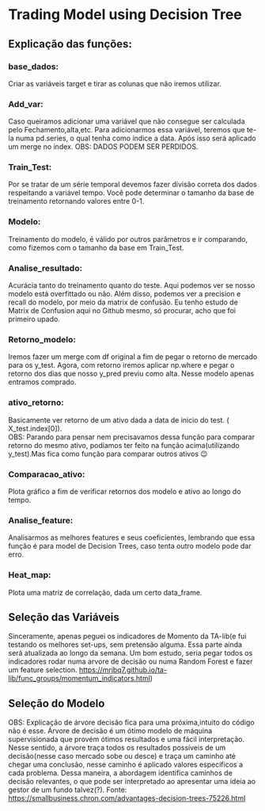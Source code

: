 # Trading Model using Decision Tree
## Explicação das funções:
### base_dados: 
Criar as variáveis target e tirar as colunas que não iremos utilizar.
### Add_var: 
Caso queiramos adicionar uma variável que não consegue ser calculada pelo Fechamento,alta,etc. Para adicionarmos essa variável, teremos que te-la numa pd.series, o qual tenha como índice a data. Após isso será aplicado um merge no index. OBS: DADOS PODEM SER PERDIDOS.
### Train_Test: 
Por se tratar de um série temporal devemos fazer divisão correta dos dados respeitando a variável tempo. Você pode determinar o tamanho da base de treinamento retornando valores entre 0-1.
### Modelo: 
Treinamento do modelo, é válido por outros parâmetros e ir comparando, como fizemos com o tamanho da base em Train_Test.

### Analise_resultado: 
Acurácia tanto do treinamento quanto do teste. Aqui podemos ver se nosso modelo está overfittado ou não. Além disso, podemos ver a precision e recall do modelo, por meio da matrix de confusão. Eu tenho estudo de Matrix de Confusion aqui no Github mesmo, só procurar, acho que foi primeiro upado.

### Retorno_modelo: 
Iremos fazer um merge com df original a fim de pegar o retorno de mercado para os y_test. Agora, com retorno iremos aplicar np.where e pegar o retorno dos dias que nosso y_pred previu como alta. Nesse modelo apenas entramos comprado.

### ativo_retorno: 
Basicamente ver retorno de um ativo dada a data de inicio do test. ( X_test.index[0]).  
OBS: Parando para pensar nem precisavamos dessa função para comparar retorno do mesmo ativo, podíamos ter feito na função acima(utilizando y_test).Mas fica como função para comparar outros ativos 😉

### Comparacao_ativo: 
Plota gráfico a fim de verificar retornos dos modelo e ativo ao longo do tempo.

### Analise_feature: 
Analisarmos as melhores features e seus coeficientes, lembrando que essa função é para model de Decision Trees, caso tenta outro modelo pode dar erro.

### Heat_map: 
Plota uma matriz de correlação, dada um certo data_frame.



## Seleção das Variáveis
Sinceramente, apenas peguei  os indicadores de Momento da TA-lib(e fui testando os melhores set-ups, sem pretensão alguma. Essa parte ainda será atualizada ao longo da semana.
Um bom estudo, seria pegar todos os indicadores rodar numa arvore de decisão ou numa Random Forest e fazer um feature selection. 
https://mrjbq7.github.io/ta-lib/func_groups/momentum_indicators.html)
## Seleção do Modelo
OBS: Explicação de árvore decisão fica para uma próxima,intuito do código não é esse.
Árvore de decisão é um ótimo modelo de máquina supervisionada que provém ótimos resultados e uma fácil interpretação. Nesse sentido, a árvore traça todos os resultados possíveis de um decisão(nesse caso mercado sobe ou desce) e traça um caminho até chegar uma conclusão, nesse caminho é aplicado valores específicos a cada problema. Dessa maneira, a abordagem identifica caminhos de decisão relevantes, o que pode ser interpretado ao apresentar uma ideia ao gestor de um fundo talvez(?).
Fonte: https://smallbusiness.chron.com/advantages-decision-trees-75226.html
